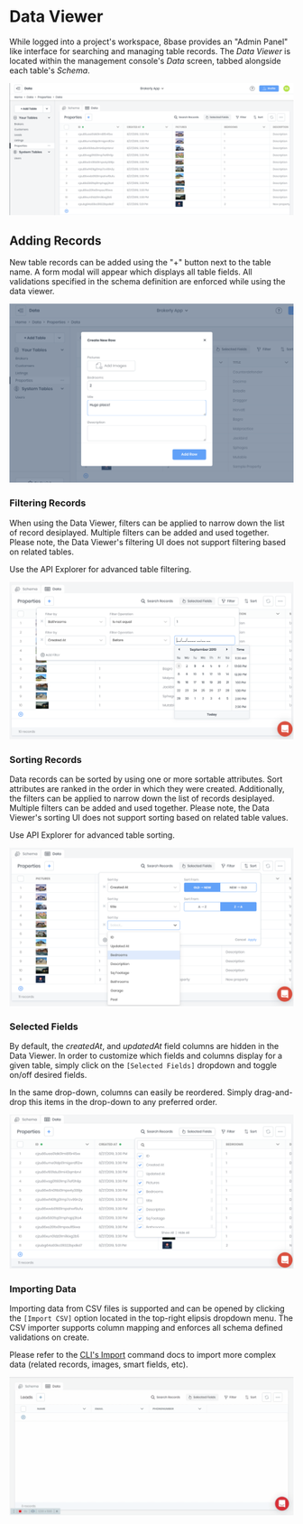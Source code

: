 # Data Viewer

While logged into a project's workspace, 8base provides an "Admin Panel" like interface for searching and managing table records. The *Data Viewer* is located within the management console's *Data* screen, tabbed alongside each table's *Schema*. 

![8Base Data Viewer](../../images/data-viewer.png)

## Adding Records
New table records can be added using the "+" button next to the table name. A form modal will appear which displays all table fields. All validations specified in the schema definition are enforced while using the data viewer.

![Adding a new record in the Data Viewer](../../images/data-viewer-add.png)

### Filtering Records
When using the Data Viewer, filters can be applied to narrow down the list of record desiplayed. Multiple filters can be added and used together. Please note, the Data Viewer's filtering UI does not support filtering based on related tables. 

Use the API Explorer for advanced table filtering.

![Filtering records in the Data Viewer](../../images/data-viewer-filtering.png)

### Sorting Records
Data records can be sorted by using one or more sortable attributes. Sort attributes are ranked in the order in which they were created. Additionally, the filters can be applied to narrow down the list of records desiplayed. Multiple filters can be added and used together. Please note, the Data Viewer's sorting UI does not support sorting based on related table values. 

Use API Explorer for advanced table sorting.

![Sorting records in the Data Viewer](../../images/data-viewer-sorting.png)

### Selected Fields
By default, the *createdAt*, and *updatedAt* field columns are hidden in the Data Viewer. In order to customize which fields and columns display for a given table, simply click on the `[Selected Fields]` dropdown and toggle on/off desired fields.

In the same drop-down, columns can easily be reordered. Simply drag-and-drop this items in the drop-down to any preferred order.

![Selecting fields in the Data Viewer](../../images/data-viewer-selected-fields.png)

### Importing Data
Importing data from CSV files is supported and can be opened by clicking the `[Import CSV]` option located in the top-right elipsis dropdown menu. The CSV importer supports column mapping and enforces all schema defined validations on create.

Please refer to the [CLI's Import](../../development-tools/cli/commands#import) command docs to import more complex data (related records, images, smart fields, etc).

![Importing records into the Data Viewer](../../images/data-viewer-import.gif)
